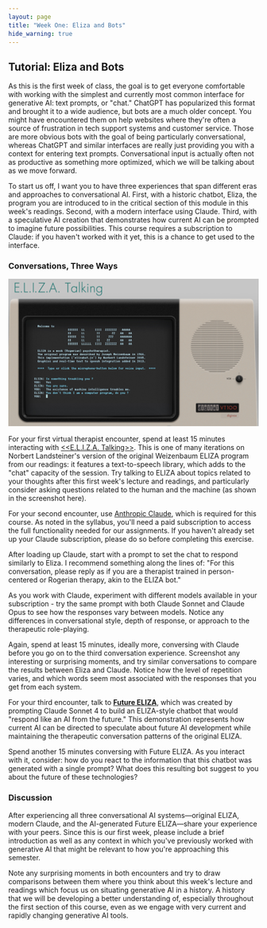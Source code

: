 ```yaml
---
layout: page
title: "Week One: Eliza and Bots"
hide_warning: true
---
```


## Tutorial: Eliza and Bots

As this is the first week of class, the goal is to get everyone comfortable with working with the simplest and currently most common interface for generative AI: text prompts, or "chat." ChatGPT has popularized this format and brought it to a wide audience, but bots are a much older concept. You might have encountered them on help websites where they're often a source of frustration in tech support systems and customer service. Those are more obvious bots with the goal of being particularly conversational, whereas ChatGPT and similar interfaces are really just providing you with a context for entering text prompts. Conversational input is actually often not as productive as something more optimized, which we will be talking about as we move forward.

To start us off, I want you to have three experiences that span different eras and approaches to conversational AI. First, with a historic chatbot, Eliza, the program you are introduced to in the critical section of this module in this week's readings. Second, with a modern interface using Claude. Third, with a speculative AI creation that demonstrates how current AI can be prompted to imagine future possibilities. This course requires a subscription to Claude: if you haven't worked with it yet, this is a chance to get used to the interface.

### Conversations, Three Ways

![Eliza](eliza.png)

For your first virtual therapist encounter, spend at least 15 minutes interacting with [<<E.L.I.Z.A. Talking>>](https://www.masswerk.at/eliza/). This is one of many iterations on Norbert Landsteiner's version of the original Weizenbaum ELIZA program from our readings: it features a text-to-speech library, which adds to the "chat" capacity of the session. Try talking to ELIZA about topics related to your thoughts after this first week's lecture and readings, and particularly consider asking questions related to the human and the machine (as shown in the screenshot here).

For your second encounter, use [Anthropic Claude](https://claude.ai/), which is required for this course. As noted in the syllabus, you'll need a paid subscription to access the full functionality needed for our assignments. If you haven't already set up your Claude subscription, please do so before completing this exercise.

After loading up Claude, start with a prompt to set the chat to respond similarly to Eliza. I recommend something along the lines of: "For this conversation, please reply as if you are a therapist trained in person-centered or Rogerian therapy, akin to the ELIZA bot." 

As you work with Claude, experiment with different models available in your subscription - try the same prompt with both Claude Sonnet and Claude Opus to see how the responses vary between models. Notice any differences in conversational style, depth of response, or approach to the therapeutic role-playing. 

Again, spend at least 15 minutes, ideally more, conversing with Claude before you go on to the third conversation experience. Screenshot any interesting or surprising moments, and try similar conversations to compare the results between Eliza and Claude. Notice how the level of repetition varies, and which words seem most associated with the responses that you get from each system.

For your third encounter, talk to [**Future ELIZA**](WeekOne/), which was created by prompting Claude Sonnet 4 to build an ELIZA-style chatbot that would "respond like an AI from the future." This demonstration represents how current AI can be directed to speculate about future AI development while maintaining the therapeutic conversation patterns of the original ELIZA.

Spend another 15 minutes conversing with Future ELIZA. As you interact with it, consider: how do you react to the information that this chatbot was generated with a single prompt? What does this resulting bot suggest to you about the future of these technologies?

### Discussion

After experiencing all three conversational AI systems—original ELIZA, modern Claude, and the AI-generated Future ELIZA—share your experience with your peers. Since this is our first week, please include a brief introduction as well as any context in which you've previously worked with generative AI that might be relevant to how you're approaching this semester. 

Note any surprising moments in both encounters and try to draw comparisons between them where you think about this week's lecture and readings which focus us on situating generative AI in a history. A history that we will be developing a better understanding of, especially throughout the first section of this course, even as we engage with very current and rapidly changing generative AI tools. 
